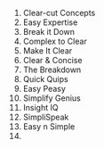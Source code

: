 1. Clear-cut Concepts
2. Easy Expertise
3. Break it Down
4. Complex to Clear
5. Make It Clear
6. Clear & Concise
7. The Breakdown
8. Quick Quips
9. Easy Peasy
10. Simplify Genius
11. Insight IQ
12. SimpliSpeak
13. Easy n Simple
14. 

